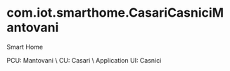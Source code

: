 # com.iot.smarthome.CasariCasniciMantovani
Smart Home

PCU: Mantovani \\
CU: Casari \\
Application UI: Casnici 
